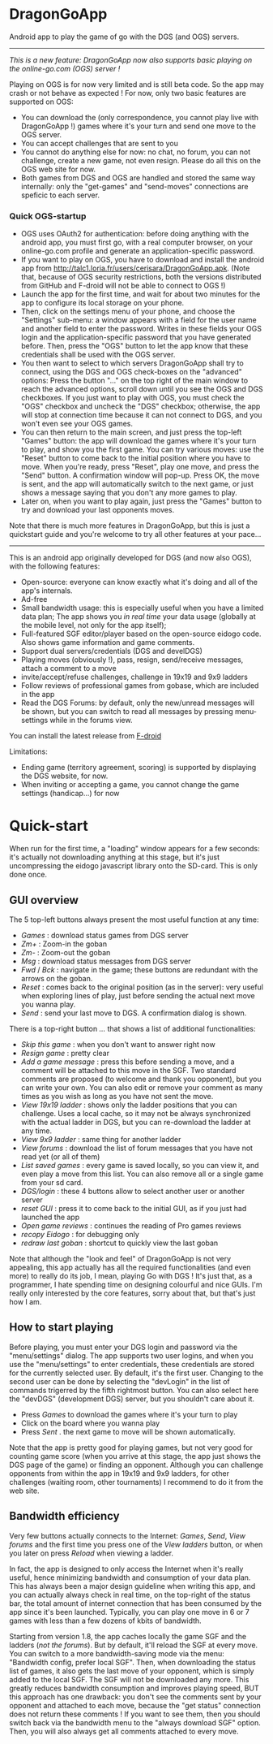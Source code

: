 DragonGoApp
===========

Android app to play the game of go with the DGS (and OGS) servers.

---------------------

*This is a new feature: DragonGoApp now also supports basic playing on the online-go.com (OGS) server !*

Playing on OGS is for now very limited and is still beta code.
So the app may crash or not behave as expected !
For now, only two basic features are supported on OGS:

* You can download the (only correspondence, you cannot play live with DragonGoApp !) games where it's your turn and send one move to the OGS server.
* You can accept challenges that are sent to you
* You cannot do anything else for now: no chat, no forum, you can not
challenge, create a new game, not even resign. Please do all this on the OGS web site for now.
* Both games from DGS and OGS are handled and stored the same way internally: only the "get-games" and "send-moves"
connections are speficic to each server.

### Quick OGS-startup

* OGS uses OAuth2 for authentication: before doing anything with the android app, you must first go, with a real computer browser, on your online-go.com profile and generate an application-specific password.
* If you want to play on OGS, you have to download and install the android app from http://talc1.loria.fr/users/cerisara/DragonGoApp.apk. (Note that, because of OGS security restrictions, both the versions distributed from GitHub and F-droid will not be able to connect to OGS !)
* Launch the app for the first time, and wait for about two minutes for the app to configure its local storage on your phone.
* Then, click on the settings menu of your phone, and choose the "Settings" sub-menu:
a window appears with a field for the user name and another field to enter the password.
Writes in these fields your OGS login and the application-specific password that you have generated before.
Then, press the "OGS" button to let the app know that these credentials shall be used with the OGS server.
* You then want to select to which servers DragonGoApp shall try to connect, using the DGS and OGS check-boxes on the
"advanced" options:
Press the button "..." on the top right of the main window to reach the advanced options, scroll down until you see
the OGS and DGS checkboxes.
If you just want to play with OGS, you must check the "OGS" checkbox and uncheck the "DGS" checkbox;
otherwise, the app will stop at connection time because it can not connect to DGS, and you won't even see your OGS games.
* You can then return to the main screen, and just press the top-left "Games" button: the app will download the games
where it's your turn to play, and show you the first game. You can try various moves: use the "Reset" button to come back
to the initial position where you have to move. When you're ready, press "Reset", play one move, and press the "Send" button.
A confirmation window will pop-up. Press OK, the move is sent, and the app will automatically switch to the next game,
or just shows a message saying that you don't any more games to play.
* Later on, when you want to play again, just press the "Games" button to try and download your last opponents moves.

Note that there is much more features in DragonGoApp, but this is just a quickstart guide and you're welcome to try all
other features at your pace...

-------------

This is an android app originally developed for DGS (and now also OGS), with the following features:

* Open-source: everyone can know exactly what it's doing and all of the app's internals.
* Ad-free
* Small bandwidth usage: this is especially useful when you have a limited data plan; The app shows you *in real time* your data usage (globally at the mobile level, not only for the app itself);
* Full-featured SGF editor/player based on the open-source eidogo code. Also shows game information and game comments.
* Support dual servers/credentials (DGS and develDGS)
* Playing moves (obviously !), pass, resign, send/receive messages, attach a comment to a move
* invite/accept/refuse challenges, challenge in 19x19 and 9x9 ladders
* Follow reviews of professional games from gobase, which are included in the app
* Read the DGS Forums: by default, only the new/unread messages will be shown, but you can switch to read all messages by pressing menu-settings while in the forums view.

You can install the latest release from [F-droid](https://f-droid.org/repository/browse/?fdfilter=dragongoapp&fdid=fr.xtof54.dragonGoApp)

Limitations:

* Ending game (territory agreement, scoring) is supported by displaying the DGS website, for now.
* When inviting or accepting a game, you cannot change the game settings (handicap...) for now

Quick-start
===========

When run for the first time, a "loading" window appears for a few seconds: it's actually not downloading anything at this stage,
but it's just uncompressing the eidogo javascript library onto the SD-card. This is only done once.

GUI overview
------------

The 5 top-left buttons always present the most useful function at any time:

* *Games* : download status games from DGS server
* *Zm+* : Zoom-in the goban
* *Zm-* : Zoom-out the goban
* *Msg* : download status messages from DGS server
* *Fwd* / *Bck* : navigate in the game; these buttons are redundant with the arrows on the goban.
* *Reset* : comes back to the original position (as in the server): very useful when exploring lines of play, just before sending the actual next move you wanna play.
* *Send* : send your last move to DGS. A confirmation dialog is shown.

There is a top-right button *...* that shows a list of additional functionalities:

* *Skip this game* : when you don't want to answer right now
* *Resign game* : pretty clear
* *Add a game message* : press this before sending a move, and a comment will be attached to this move in the SGF. Two standard comments are proposed (to welcome and thank you opponent), but you can write your own. You can also edit or remove your comment as many times as you wish as long as you have not sent the move.
* *View 19x19 ladder* : shows only the ladder positions that you can challenge. Uses a local cache, so it may not be always synchronized with the actual ladder in DGS, but you can re-download the ladder at any time.
* *View 9x9 ladder* : same thing for another ladder
* *View forums* : download the list of forum messages that you have not read yet (or all of them)
* *List saved games* : every game is saved locally, so you can view it, and even play a move from this list. You can also remove all or a single game from your sd card.
* *DGS/login* : these 4 buttons allow to select another user or another server
* *reset GUI* : press it to come back to the initial GUI, as if you just had launched the app
* *Open game reviews* : continues the reading of Pro games reviews
* *recopy Eidogo* : for debugging only
* *redraw last goban* : shortcut to quickly view the last goban
 

Note that although the "look and feel" of DragonGoApp is not very appealing,
this app actually has all the required functionalities (and even more) to really do its job, I mean, playing Go with DGS !
It's just that, as a programmer, I hate spending time on designing colourful and nice GUIs. I'm really only interested by the
core features, sorry about that, but that's just how I am.

How to start playing
--------------------

Before playing, you must enter your DGS login and password via the "menu/settings" dialog. The app supports two user logins, and when you
use the "menu/settings" to enter credentials, these credentials are stored for the currently selected user. By default, it's the first
user. Changing to the second user can be done by selecting the "devLogin" in the list of commands trigerred by the fifth rightmost button.
You can also select here the "devDGS" (development DGS) server, but you shouldn't care about it.

* Press *Games* to download the games where it's your turn to play
* Click on the board where you wanna play
* Press *Sent* . the next game to move will be shown automatically.

Note that the app is pretty good for playing games, but not very good for counting game score (when you arrive at this stage, the app
just shows the DGS page of the game) or finding an opponent. 
Although you can challenge opponents from within the app in 19x19 and 9x9 ladders, for other challenges (waiting room, other tournaments)
I recommend to do it from the web site.

Bandwidth efficiency
--------------------

Very few buttons actually connects to the Internet: *Games*, *Send*, *View forums* and the first time you press one of the *View ladders* button, or when you later on press *Reload* when viewing a ladder.

In fact, the app is designed to
only access the Internet when it's really useful, hence minimizing bandwidth and consumption of your data plan. This has always been
a major design guideline when writing this app, and you can actually always check in real time, on the top-right of the status bar, the
total amount of internet connection that has been consumed by the app since it's been launched. Typically, you can play one move in 6 or 7 games with less than a few dozens of kbits of bandwidth.

Starting from version 1.8, the app caches locally the game SGF and the ladders (*not the forums*).
But by default, it'll reload the SGF at every move.
You can switch to a more bandwidth-saving mode via the menu: "Bandwidth config, prefer local SGF".
Then, when downloading the status list of games, it also gets the last move of your opponent, which is simply added to the local SGF.
The SGF will not be downloaded any more.
This greatly reduces bandwidth consumption and improves playing speed, BUT this approach has one drawback: you don't see the comments
sent by your opponent and attached to each move, because the "get status" connection does not return these comments ! 
If you want to see them, then you should switch back via the bandwidth menu to the "always download SGF" option.
Then, you will also always get all comments attached to every move.


